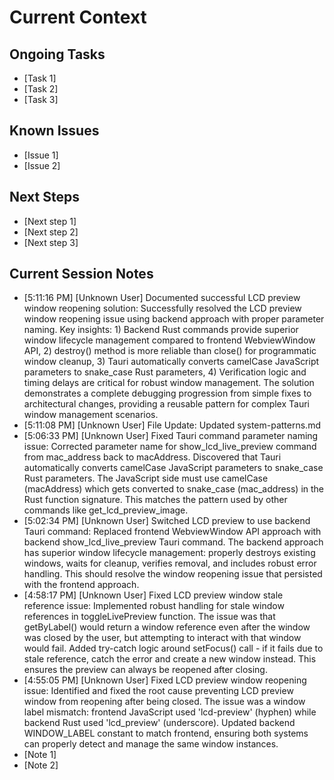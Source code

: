 # Current Context

## Ongoing Tasks
- [Task 1]
- [Task 2]
- [Task 3]

## Known Issues
- [Issue 1]
- [Issue 2]

## Next Steps
- [Next step 1]
- [Next step 2]
- [Next step 3]

## Current Session Notes

- [5:11:16 PM] [Unknown User] Documented successful LCD preview window reopening solution: Successfully resolved the LCD preview window reopening issue using backend approach with proper parameter naming. Key insights: 1) Backend Rust commands provide superior window lifecycle management compared to frontend WebviewWindow API, 2) destroy() method is more reliable than close() for programmatic window cleanup, 3) Tauri automatically converts camelCase JavaScript parameters to snake_case Rust parameters, 4) Verification logic and timing delays are critical for robust window management. The solution demonstrates a complete debugging progression from simple fixes to architectural changes, providing a reusable pattern for complex Tauri window management scenarios.
- [5:11:08 PM] [Unknown User] File Update: Updated system-patterns.md
- [5:06:33 PM] [Unknown User] Fixed Tauri command parameter naming issue: Corrected parameter name for show_lcd_live_preview command from mac_address back to macAddress. Discovered that Tauri automatically converts camelCase JavaScript parameters to snake_case Rust parameters. The JavaScript side must use camelCase (macAddress) which gets converted to snake_case (mac_address) in the Rust function signature. This matches the pattern used by other commands like get_lcd_preview_image.
- [5:02:34 PM] [Unknown User] Switched LCD preview to use backend Tauri command: Replaced frontend WebviewWindow API approach with backend show_lcd_live_preview Tauri command. The backend approach has superior window lifecycle management: properly destroys existing windows, waits for cleanup, verifies removal, and includes robust error handling. This should resolve the window reopening issue that persisted with the frontend approach.
- [4:58:17 PM] [Unknown User] Fixed LCD preview window stale reference issue: Implemented robust handling for stale window references in toggleLivePreview function. The issue was that getByLabel() would return a window reference even after the window was closed by the user, but attempting to interact with that window would fail. Added try-catch logic around setFocus() call - if it fails due to stale reference, catch the error and create a new window instead. This ensures the preview can always be reopened after closing.
- [4:55:05 PM] [Unknown User] Fixed LCD preview window reopening issue: Identified and fixed the root cause preventing LCD preview window from reopening after being closed. The issue was a window label mismatch: frontend JavaScript used 'lcd-preview' (hyphen) while backend Rust used 'lcd_preview' (underscore). Updated backend WINDOW_LABEL constant to match frontend, ensuring both systems can properly detect and manage the same window instances.
- [Note 1]
- [Note 2]
